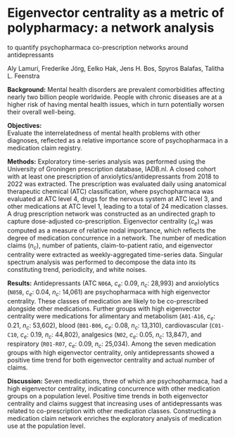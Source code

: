 # Eigenvector centrality as a metric of polypharmacy: a network analysis
to quantify psychopharmaca co-prescription networks around
antidepressants

Aly Lamuri, Frederike Jörg, Eelko Hak, Jens H. Bos, Spyros
Balafas, Talitha L. Feenstra

**Background:** Mental health disorders are prevalent comorbidities
affecting nearly two billion people worldwide. People with chronic
diseases are at a higher risk of having mental health issues, which in
turn potentially worsen their overall well-being.

**Objectives:**  
Evaluate the interrelatedness of mental health problems with other
diagnoses, reflected as a relative importance score of psychopharmaca in
a medication claim registry.

**Methods:** Exploratory time-series analysis was performed using the
University of Groningen prescription database, IADB.nl. A closed cohort
with at least one prescription of anxiolytics/antidepressants from 2018
to 2022 was extracted. The prescription was evaluated daily using
anatomical therapeutic chemical (ATC) classification, where
psychopharmaca was evaluated at ATC level 4, drugs for the nervous
system at ATC level 3, and other medications at ATC level 1, leading to
a total of 24 medication classes. A drug prescription network was
constructed as an undirected graph to capture dose-adjusted
co-prescription. Eigenvector centrality ($c_e$) was computed as a
measure of relative nodal importance, which reflects the degree of
medication concurrence in a network. The number of medication claims
($n_c$), number of patients, claim-to-patient ratio, and eigenvector
centrality were extracted as weekly-aggregated time-series data.
Singular spectrum analysis was performed to decompose the data into its
constituting trend, periodicity, and white noises.

**Results:** Antidepressants (ATC `N06A`, $c_e$: 0.09, $n_c$: 28,993)
and anxiolytics (`N05B`, $c_e$: 0.04, $n_c$: 14,061) are psychopharmaca
with high eigenvector centrality. These classes of medication are likely
to be co-prescribed alongside other medications. Further groups with
high eigenvector centrality were medications for alimentary and
metabolism (`A01-A16`, $c_e$: 0.21, $n_c$: 53,602), blood (`B01-B06`,
$c_e$: 0.08, $n_c$: 13,310), cardiovascular (`C01-C10`, $c_e$: 0.19,
$n_c$: 44,802), analgesics (`N02`, $c_e$: 0.05, $n_c$: 13,847), and
respiratory (`R01-R07`, $c_e$: 0.09, $n_c$: 25,034). Among the seven
medication groups with high eigenvector centrality, only antidepressants
showed a positive time trend for both eigenvector centrality and actual
number of claims.

**Discussion:** Seven medications, three of which are psychopharmaca,
had a high eigenvector centrality, indicating concurrence with other
medication groups on a population level. Positive time trends in both
eigenvector centrality and claims suggest that increasing uses of
antidepressants was related to co-prescription with other medication
classes. Constructing a medication claim network enriches the
exploratory analysis of medication use at the population level.
